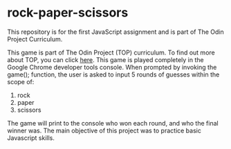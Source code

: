 # rock-paper-scissors
This repository is for the first JavaScript assignment and is part of The Odin Project Curriculum.

This game is part of The Odin Project (TOP) curriculum. To find out more about TOP, you can click [here](https://www.theodinproject.com/). This game is played completely in the Google Chrome developer tools console. When prompted by invoking the game(); function, the user is asked to input 5 rounds of guesses within the scope of:

1. rock
2. paper
3. scissors

The game will print to the console who won each round, and who the final winner was. The main objective of this project was to practice basic Javascript skills.